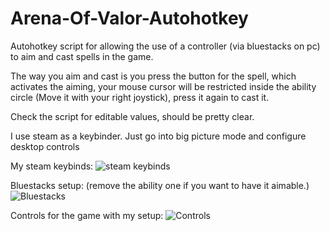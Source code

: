 # Arena-Of-Valor-Autohotkey

Autohotkey script for allowing the use of a controller (via bluestacks on pc) to aim and cast spells in the game.

The way you aim and cast is you press the button for the spell, which activates the aiming, your mouse cursor will be restricted inside the ability circle (Move it with your right joystick), press it again to cast it.

Check the script for editable values, should be pretty clear.

I use steam as a keybinder.
Just go into big picture mode and configure desktop controls

My steam keybinds:
![steam keybinds](https://i.imgur.com/4F04Dv6.jpg)


Bluestacks setup:
(remove the ability one if you want to have it aimable.)
![Bluestacks](https://i.imgur.com/tsdVygl.jpg)


Controls for the game with my setup:
![Controls](https://i.imgur.com/mZrKNVV.jpg)
